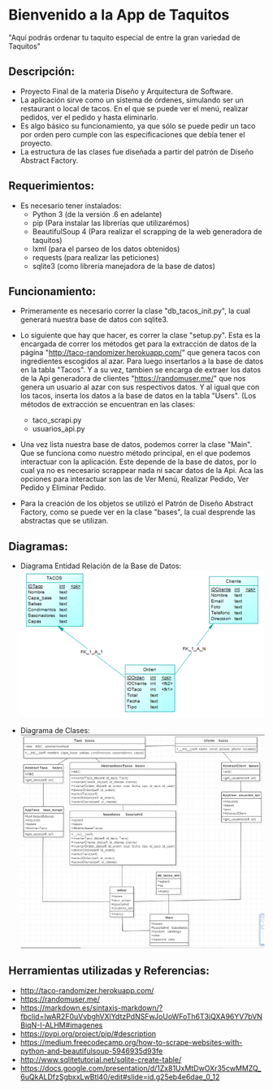 # Bienvenido a la App de Taquitos

"Aquí podrás ordenar tu taquito especial de entre la gran variedad de Taquitos"

## Descripción:

* Proyecto Final de la materia Diseño y Arquitectura de Software.
* La aplicación sirve como un sistema de órdenes, simulando ser un restaurant o
  local de tacos. En el que se puede ver el menú, realizar pedidos, ver el pedido
  y hasta eliminarlo.
* Es algo básico su funcionamiento, ya que sólo se puede pedir un taco por orden
  pero cumple con las especificaciones que debía tener el proyecto.
* La estructura de las clases fue diseñada a partir del patrón de Diseño Abstract Factory.

## Requerimientos:

* Es necesario tener instalados:
  - Python 3 (de la versión .6 en adelante)
  - pip (Para instalar las librerías que utilizarémos)
  - BeautifulSoup 4 (Para realizar el scrapping de la web generadora de taquitos)
  - lxml (para el parseo de los datos obtenidos)
  - requests (para realizar las peticiones)
  - sqlite3 (como librería manejadora de la base de datos)

## Funcionamiento:

* Primeramente es necesario correr la clase "db_tacos_init.py", la cual generará
  nuestra base de datos con sqlite3.

* Lo siguiente que hay que hacer, es correr la clase "setup.py".
  Esta es la encargada de correr los métodos get para la extracción de datos
  de la página "http://taco-randomizer.herokuapp.com/" que genera tacos con
  ingredientes escogidos al azar. Para luego insertarlos a la base de datos
  en la tabla "Tacos".
  Y a su vez, tambien se encarga de extraer los datos de la Api generadora de
  clientes "https://randomuser.me/" que nos genera un usuario al azar con
  sus respectivos datos. Y al igual que con los tacos, inserta los datos a
  la base de datos en la tabla "Users".
  (Los métodos de extracción se encuentran en las clases:
    - taco_scrapi.py
    - usuarios_api.py

* Una vez lista nuestra base de datos, podemos correr la clase "Main".
  Que se funciona como nuestro método principal, en el que podemos interactuar
  con la aplicación.
  Este depende de la base de datos, por lo cual ya no es necesario scrappear nada
  ni sacar datos de la Api.
  Aca las opciones para interactuar son las de Ver Menú, Realizar Pedido,
  Ver Pedido y Eliminar Pedido.

* Para la creación de los objetos se utilizó el Patrón de Diseño Abstract
  Factory, como se puede ver en la clase "bases", la cual desprende las abstractas
  que se utilizan.

## Diagramas:

* Diagrama Entidad Relación de la Base de Datos:
![Entidad-Relacion](/EntidadRel.png)

* Diagrama de Clases:
![Diagrama_de_Clases](/Clases.png)

## Herramientas utilizadas y Referencias:
* http://taco-randomizer.herokuapp.com/
* https://randomuser.me/
* https://markdown.es/sintaxis-markdown/?fbclid=IwAR2F0uVvbghVXlYdtzPdNSFwJoUoWFoTh6T3iQXA96YV7bVNBiqN-I-ALHM#imagenes
* https://pypi.org/project/pip/#description
* https://medium.freecodecamp.org/how-to-scrape-websites-with-python-and-beautifulsoup-5946935d93fe
* http://www.sqlitetutorial.net/sqlite-create-table/
* https://docs.google.com/presentation/d/1Zx81UxMtDwOXr35cwMMZQ_6uQkALDfzSgbxxLwBtl40/edit#slide=id.g25eb4e6dae_0_12
